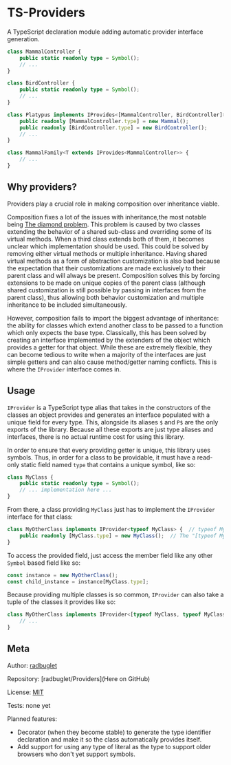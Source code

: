 # TS-Providers

A TypeScript declaration module adding automatic provider interface generation.

```typescript
class MammalController {
    public static readonly type = Symbol();
    // ...
}

class BirdController {
    public static readonly type = Symbol();
    // ...
}

class Platypus implements IProvides<[MammalController, BirdController]> {
    public readonly [MammalController.type] = new Mammal();
    public readonly [BirdController.type] = new BirdController();
    // ...
}

class MammalFamily<T extends IProvides<MammalController>> {
    // ...
}
```

## Why providers?

Providers play a crucial role in making composition over inheritance viable.

Composition fixes a lot of the issues with inheritance,the most notable being [The diamond problem](https://en.wikipedia.org/wiki/Multiple_inheritance#The_diamond_problem). This problem is caused by two classes extending the behavior of a shared sub-class and overriding some of its virtual methods. When a third class extends both of them, it becomes unclear which implementation should be used. This could be solved by removing either virtual methods or multiple inheritance. Having shared virtual methods as a form of abstraction customization is also bad because the expectation that their customizations are made exclusively to their parent class and will always be present. Composition solves this by forcing extensions to be made on unique copies of the parent class (although shared customization is still possible by passing in interfaces from the parent class), thus allowing both behavior customization and multiple inheritance to be included simultaneously.

However, composition fails to import the biggest advantage of inheritance: the ability for classes which extend another class to be passed to a function which only expects the base type. Classically, this has been solved by creating an interface implemented by the extenders of the object which provides a getter for that object. While these are extremely flexible, they can become tedious to write when a majority of the interfaces are just simple getters and can also cause method/getter naming conflicts. This is where the `IProvider` interface comes in.

## Usage

`IProvider` is a TypeScript type alias that takes in the constructors of the classes an object provides and generates an interface populated with a unique field for every type. This, alongside its aliases `$` and `P$` are the only exports of the library. Because all these exports are just type aliases and interfaces, there is no actual runtime cost for using this library.

In order to ensure that every providing getter is unique, this library uses symbols. Thus, in order for a class to be providable, it must have a read-only static field named `type` that contains a unique symbol, like so:

```typescript
class MyClass {
	public static readonly type = Symbol();
    // ... implementation here ...
}
```

From there, a class providing `MyClass` just has to implement the `IProvider` interface for that class:

```typescript
class MyOtherClass implements IProvider<typeof MyClass> {  // typeof MyClass refers to the class type instead of the instance type.
    public readonly [MyClass.type] = new MyClass();  // The "[typeof MyClass.type]: MyClass" interface member can be implemented using a field or a getter.
}
```

To access the provided field, just access the member field like any other `Symbol` based field like so:

```typescript
const instance = new MyOtherClass();
const child_instance = instance[MyClass.type];
```

Because providing multiple classes is so common, `IProvider` can also take a tuple of the classes it provides like so:

```typescript
class MyOtherClass implements IProvider<[typeof MyClass, typeof MyClass2]> {  // This is equivalent to IProvider<typeof MyClass> & IProvider<typeof MyClass2>
    // ...
}
```

## Meta

Author: [radbuglet](https://github.com/radbuglet)

Repository: [radbuglet/Providers](Here on GitHub)

License: [MIT](https://github.com/Radbuglet/Providers/blob/master/LICENSE)

Tests: none yet

Planned features:

- Decorator (when they become stable) to generate the type identifier declaration and make it so the class automatically provides itself.
- Add support for using any type of literal as the type to support older browsers who don't yet support symbols.